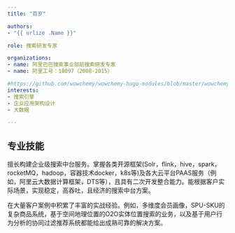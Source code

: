 ```yaml
---
title: "百岁"

authors:
- "{{ urlize .Name }}"

role: 搜索研发专家

organizations:
- name: 阿里巴巴搜索事业部前搜索研发专家
- name: 阿里工号：18097（2008-2015）

#https://github.com/wowchemy/wowchemy-hugo-modules/blob/master/wowchemy/archetypes/authors/_index.md
interests:
- 搜索引擎
- 企业应用架构设计
- 大数据

---
```


## 专业技能

  擅长构建企业级搜索中台服务。掌握各类开源框架(Solr，flink，hive，spark，rocketMQ，hadoop，容器技术docker，k8s等)及各大云平台PAAS服务（例如，阿里云大数据计算框架，DTS等），且具有二次开发整合能力。能根据客户实际场景，实现稳定，高吞吐，且经济的搜索中台方案。

  在大量客户案例中积累了丰富的实战经验。例如，多维度会员画像，SPU-SKU的复杂商品系统，基于空间地理位置的O2O实体位置搜索的业务，以及基于用户行为分析的协同过滤推荐系统都能给出成熟可靠的解决方案。
